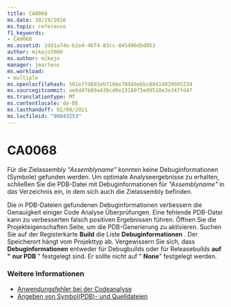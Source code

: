 ```yaml
---
title: CA0068
ms.date: 10/19/2016
ms.topic: reference
f1_keywords:
- CA0068
ms.assetid: 1dd1a74e-b2e4-4bf4-83cc-845496dbd053
author: mikejo5000
ms.author: mikejo
manager: jmartens
ms.workload:
- multiple
ms.openlocfilehash: 501e7fd603eb716be70948ebbc88414039985234
ms.sourcegitcommit: ae6d47b09a439cd0e13180f5e89510e3e347fd47
ms.translationtype: MT
ms.contentlocale: de-DE
ms.lasthandoff: 02/08/2021
ms.locfileid: "99843253"
---
```

# <a name="ca0068"></a>CA0068

Für die Zielassembly *"Assemblyname"* konnten keine Debuginformationen (Symbole) gefunden werden. Um optimale Analyseergebnisse zu erhalten, schließen Sie die PDB-Datei mit Debuginformationen für *"Assemblyname"* in das Verzeichnis ein, in dem sich auch die Zielassembly befinden.

Die in PDB-Dateien gefundenen Debuginformationen verbessern die Genauigkeit einiger Code Analyse Überprüfungen. Eine fehlende PDB-Datei kann zu verbesserten falsch positiven Ergebnissen führen. Öffnen Sie die Projekteigenschaften Seite, um die PDB-Generierung zu aktivieren. Suchen Sie auf der Registerkarte **Build** die Liste **Debuginformationen** . Der Speicherort hängt vom Projekttyp ab. Vergewissern Sie sich, dass **Debuginformationen** entweder für Debugbuilds oder für Releasebuilds **auf "**  **nur PDB** " festgelegt sind. Er sollte nicht auf " **None**" festgelegt werden.

### <a name="see-also"></a>Weitere Informationen

- [Anwendungsfehler bei der Codeanalyse](../code-quality/code-analysis-application-errors.md)
- [Angeben von Symbol(PDB)- und Quelldateien](../debugger/specify-symbol-dot-pdb-and-source-files-in-the-visual-studio-debugger.md)
